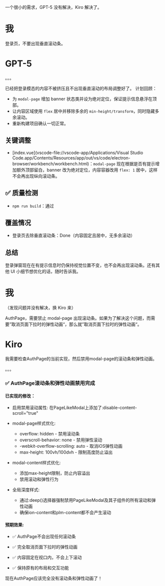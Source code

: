 一个很小的需求，GPT-5 没有解决，Kiro 解决了。



# 我

登录页，不要出现垂直滚动条。



# GPT-5

。。。

已经把登录模态的内容不被挤压且不出现垂直滚动的布局调整好了。
计划回顾：

- 为 `modal-page` 增加 banner 状态类并设为绝对定位，保证提示信息悬浮在顶部。
- 让内容区域使用 `flex` 居中并移除多余的 `min-height/transform`，同时隐藏多余滚动。
- 重新构建项目确认一切正常。

## 关键调整

- [index.vue](vscode-file://vscode-app/Applications/Visual Studio Code.app/Contents/Resources/app/out/vs/code/electron-browser/workbench/workbench.html)：`modal-page` 现在根据是否有提示增加额外顶部留白，banner 改为绝对定位，内容容器改用 `flex: 1` 居中，这样不会再出现纵向滚动条。

## ✅ 质量检测

- `npm run build`：通过

## 覆盖情况

- 登录页去除垂直滚动条：Done（内容固定且居中，无多余滚动）

## 总结

登录弹窗现在在有提示信息时仍保持视觉位置不变，也不会再出现滚动条。还有其他 UI 小细节想优化的话，随时告诉我。



# 我

（发现问题并没有解决，换 Kiro 来）

AuthPage，需要禁止 modal-page 出现滚动条。如果为了解决这个问题，而需要”取消页面下拉时的弹性动画“，那么就”取消页面下拉时的弹性动画“。



# Kiro

我需要检查AuthPage的当前实现，然后禁用modal-page的滚动条和弹性动画。

。。。

### ✅ AuthPage滚动条和弹性动画禁用完成

#### 已实现的修改：

- 启用禁用滚动属性: 在PageLikeModal上添加了:disable-content-scroll="true"

- modal-page样式优化:

  - overflow: hidden - 禁用滚动条
  - overscroll-behavior: none - 禁用弹性滚动
  - -webkit-overflow-scrolling: auto - 取消iOS弹性动画
  - max-height: 100vh/100dvh - 限制高度防止溢出
- modal-content样式优化:
  - 添加max-height限制，防止内容溢出
  - 禁用滚动和弹性行为
- 全局深度样式:
  - 通过:deep()选择器强制禁用PageLikeModal及其子组件的所有滚动和弹性动画
  - 确保ion-content和plm-content都不会产生滚动


#### 预期效果:

- ✅ AuthPage不会出现任何滚动条

- ✅ 完全取消页面下拉时的弹性动画
- ✅ 内容固定在视口内，不会上下滚动
- ✅ 保持原有的布局和交互功能

现在AuthPage应该完全没有滚动条和弹性动画了！

